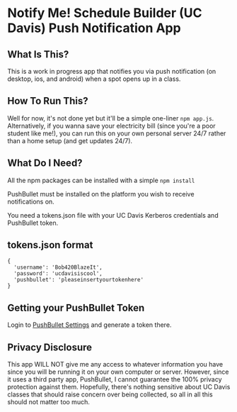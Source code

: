 # Notify Me! Schedule Builder (UC Davis) Push Notification App
## What Is This?
This is a work in progress app that notifies you via push notification (on desktop, ios, and android) when a spot opens up in a class.

## How To Run This?
Well for now, it's not done yet but it'll be a simple one-liner `npm app.js`.
Alternatively, if you wanna save your electricity bill (since you're a poor student like me!),
you can run this on your own personal server 24/7 rather than a home setup (and get updates 24/7).

## What Do I Need?
All the npm packages can be installed with a simple `npm install`

PushBullet must be installed on the platform you wish to receive notifications on.

You need a tokens.json file with your UC Davis Kerberos credentials and PushBullet token.

## tokens.json format
```
{
  'username': 'Bob420BlazeIt',
  'password': 'ucdavisiscool',
  'pushbullet': 'pleaseinsertyourtokenhere'
}
```

## Getting your PushBullet Token
Login to [PushBullet Settings](https://www.pushbullet.com/#settings) and generate a token there.

## Privacy Disclosure
This app WILL NOT give me any access to whatever information you have since you will be running it on your own computer or server.
However, since it uses a third party app, PushBullet, I cannot guarantee the 100% privacy protection against them.
Hopefully, there's nothing sensitive about UC Davis classes that should raise concern over being collected, so all in all this should not matter too much.
